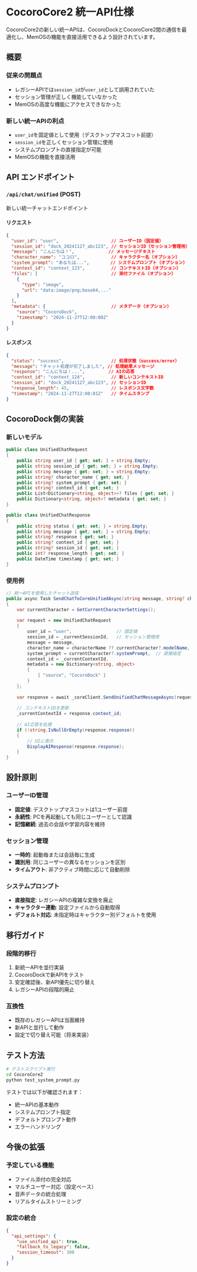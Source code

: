 # CocoroCore2 統一API仕様

CocoroCore2の新しい統一APIは、CocoroDockとCocoroCore2間の通信を最適化し、MemOSの機能を直接活用できるよう設計されています。

## 概要

### 従来の問題点
- レガシーAPIでは`session_id`が`user_id`として誤用されていた
- セッション管理が正しく機能していなかった
- MemOSの高度な機能にアクセスできなかった

### 新しい統一APIの利点
- `user_id`を固定値として使用（デスクトップマスコット前提）
- `session_id`を正しくセッション管理に使用
- システムプロンプトの直接指定が可能
- MemOSの機能を直接活用

## API エンドポイント

### `/api/chat/unified` (POST)

新しい統一チャットエンドポイント

#### リクエスト

```json
{
  "user_id": "user",                    // ユーザーID（固定値）
  "session_id": "dock_20241127_abc123", // セッションID（セッション管理用）
  "message": "こんにちは！",             // メッセージテキスト
  "character_name": "ココロ",            // キャラクター名（オプション）
  "system_prompt": "あなたは...",        // システムプロンプト（オプション）
  "context_id": "context_123",          // コンテキストID（オプション）
  "files": [                            // 添付ファイル（オプション）
    {
      "type": "image",
      "url": "data:image/png;base64,..."
    }
  ],
  "metadata": {                         // メタデータ（オプション）
    "source": "CocoroDock",
    "timestamp": "2024-11-27T12:00:00Z"
  }
}
```

#### レスポンス

```json
{
  "status": "success",                  // 処理状態（success/error）
  "message": "チャット処理が完了しました", // 処理結果メッセージ
  "response": "こんにちは！...",         // AIの応答
  "context_id": "context_124",          // 新しいコンテキストID
  "session_id": "dock_20241127_abc123", // セッションID
  "response_length": 45,                // レスポンス文字数
  "timestamp": "2024-11-27T12:00:01Z"   // タイムスタンプ
}
```

## CocoroDock側の実装

### 新しいモデル

```csharp
public class UnifiedChatRequest
{
    public string user_id { get; set; } = string.Empty;
    public string session_id { get; set; } = string.Empty;
    public string message { get; set; } = string.Empty;
    public string? character_name { get; set; }
    public string? system_prompt { get; set; }
    public string? context_id { get; set; }
    public List<Dictionary<string, object>>? files { get; set; }
    public Dictionary<string, object>? metadata { get; set; }
}

public class UnifiedChatResponse
{
    public string status { get; set; } = string.Empty;
    public string message { get; set; } = string.Empty;
    public string? response { get; set; }
    public string? context_id { get; set; }
    public string? session_id { get; set; }
    public int? response_length { get; set; }
    public DateTime timestamp { get; set; }
}
```

### 使用例

```csharp
// 統一APIを使用したチャット送信
public async Task SendChatToCoreUnifiedAsync(string message, string? characterName = null)
{
    var currentCharacter = GetCurrentCharacterSettings();
    
    var request = new UnifiedChatRequest
    {
        user_id = "user",                 // 固定値
        session_id = _currentSessionId,   // セッション管理用
        message = message,
        character_name = characterName ?? currentCharacter?.modelName,
        system_prompt = currentCharacter?.systemPrompt,  // 直接指定
        context_id = _currentContextId,
        metadata = new Dictionary<string, object>
        {
            { "source", "CocoroDock" }
        }
    };
    
    var response = await _coreClient.SendUnifiedChatMessageAsync(request);
    
    // コンテキストIDを更新
    _currentContextId = response.context_id;
    
    // AI応答を処理
    if (!string.IsNullOrEmpty(response.response))
    {
        // UIに表示
        DisplayAIResponse(response.response);
    }
}
```

## 設計原則

### ユーザーID管理
- **固定値**: デスクトップマスコットは1ユーザー前提
- **永続性**: PCを再起動しても同じユーザーとして認識
- **記憶継続**: 過去の会話や学習内容を維持

### セッション管理
- **一時的**: 起動毎または会話毎に生成
- **識別用**: 同じユーザーの異なるセッションを区別
- **タイムアウト**: 非アクティブ時間に応じて自動削除

### システムプロンプト
- **直接指定**: レガシーAPIの複雑な変換を廃止
- **キャラクター連動**: 設定ファイルから自動取得
- **デフォルト対応**: 未指定時はキャラクター別デフォルトを使用

## 移行ガイド

### 段階的移行
1. 新統一APIを並行実装
2. CocoroDockで新APIをテスト
3. 安定確認後、新API優先に切り替え
4. レガシーAPIの段階的廃止

### 互換性
- 既存のレガシーAPIは当面維持
- 新APIと並行して動作
- 設定で切り替え可能（将来実装）

## テスト方法

```bash
# テストスクリプト実行
cd CocoroCore2
python test_system_prompt.py
```

テストでは以下が確認されます：
- 統一APIの基本動作
- システムプロンプト指定
- デフォルトプロンプト動作
- エラーハンドリング

## 今後の拡張

### 予定している機能
- ファイル添付の完全対応
- マルチユーザー対応（設定ベース）
- 音声データの統合処理
- リアルタイムストリーミング

### 設定の統合
```json
{
  "api_settings": {
    "use_unified_api": true,
    "fallback_to_legacy": false,
    "session_timeout": 300
  }
}
```